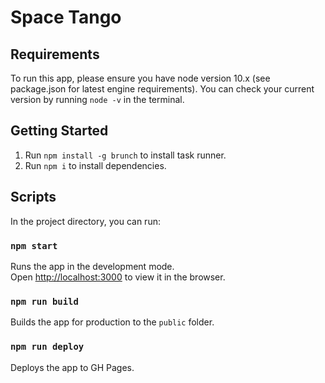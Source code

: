 # Space Tango

## Requirements

To run this app, please ensure you have node version 10.x (see package.json for latest engine requirements). You can check your current version by running `node -v` in the terminal.

## Getting Started

1. Run `npm install -g brunch` to install task runner.
2. Run `npm i` to install dependencies.

## Scripts

In the project directory, you can run:

### `npm start`

Runs the app in the development mode.<br>
Open [http://localhost:3000](http://localhost:3000) to view it in the browser.

### `npm run build`

Builds the app for production to the `public` folder.

### `npm run deploy`

Deploys the app to GH Pages.
